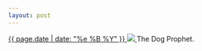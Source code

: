 ```yaml
---
layout: post
---
```


<p>
  <a href="/276">
    <time>{{ page.date | date: "%e %B %Y" }}</time>
    <img src="https://s3.amazonaws.com/life.aaronjgreenberg.com/276.jpg">
  </a>
  The Dog Prophet.
</p>
